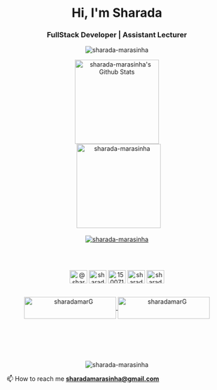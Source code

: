 <h1 align="center">Hi, I'm Sharada</h1>
<h3 align="center">FullStack Developer | Assistant Lecturer</h3>

<!-- <img align="center" src="https://readme-typing-svg.herokuapp.com?size=32&vCenter=true&width=760&lines=Hi+%F0%9F%91%8B%2C+I'm+Sharada+Marasinha;Fullstack+Developer.;youtuber.;SEO-Search+Engine+Optimizer.;iCET-+%F0%9F%91%8B%2C+Institute+of+Computer+Engineering+Technology)](https://git.io/typing-svg)">
 -->
<p align="center"><img src="https://github-readme-streak-stats.herokuapp.com/?user=sharada-marasinha&theme=algolia" alt="sharada-marasinha" /></p>
  <p align="center">
    <a href="https://github.com/anuraghazra/github-readme-stats"><img alt="sharada-marasinha's Github Stats" src="https://github-readme-stats.vercel.app/api?username=sharada-marasinha&show_icons=true&count_private=true&theme=algolia" height="192px"/></a>
<br/>
  &nbsp;
<img src="https://github-readme-stats.vercel.app/api/top-langs?username=sharada-marasinha&langs_count=10&show_icons=true&locale=en&layout=compact&theme=algolia" alt="sharada-marasinha" height="192px"/>
    
  <p align="center">
<p align="center"> <a href="https://github.com/ryo-ma/github-profile-trophy"><img src="https://github-profile-trophy.vercel.app/?username=sharada-marasinha&layout=compact&theme=algolia" alt="sharada-marasinha" /></a> </p>

<br><br>
<p align="center">
<a href="https://twitter.com/@sharadamarasin2" target="blank"><img align="center" src="https://raw.githubusercontent.com/rahuldkjain/github-profile-readme-generator/master/src/images/icons/Social/twitter.svg" alt="@sharadamarasin2" height="30" width="40" /></a>
<a href="https://linkedin.com/in/sharada-marasinha-4a9758170" target="blank"><img align="center" src="https://raw.githubusercontent.com/rahuldkjain/github-profile-readme-generator/master/src/images/icons/Social/linked-in-alt.svg" alt="sharada-marasinha-4a9758170" height="30" width="40" /></a>
<a href="https://stackoverflow.com/users/15007148" target="blank"><img align="center" src="https://raw.githubusercontent.com/rahuldkjain/github-profile-readme-generator/master/src/images/icons/Social/stack-overflow.svg" alt="15007148" height="30" width="40" /></a>
<a href="https://fb.com/sharada.marasinha" target="blank"><img align="center" src="https://raw.githubusercontent.com/rahuldkjain/github-profile-readme-generator/master/src/images/icons/Social/facebook.svg" alt="sharada.marasinha" height="30" width="40" /></a>
<a href="https://instagram.com/sharada marasinha" target="blank"><img align="center" src="https://raw.githubusercontent.com/rahuldkjain/github-profile-readme-generator/master/src/images/icons/Social/instagram.svg" alt="sharada marasinha" height="30" width="40" /></a>
<br><br>
<p align="center"><a href="https://www.buymeacoffee.com/sharadamarG"> <img align="center" src="https://cdn.buymeacoffee.com/buttons/v2/default-yellow.png" height="50" width="210" alt="sharadamarG" /></a><a href="https://ko-fi.com/sharadamarasinha"> <img align="center" src="https://cdn.ko-fi.com/cdn/kofi3.png?v=3" height="50" width="210" alt="sharadamarG" /></a></p><br><br>
<br><br>
  <p align="center">
  <img src="https://komarev.com/ghpvc/?username=sharada-marasinha" alt="sharada-marasinha" />
</p>



📫 How to reach me **sharadamarasinha@gmail.com**

